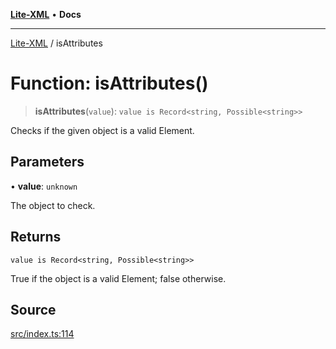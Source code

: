 [**Lite-XML**](../README.md) • **Docs**

***

[Lite-XML](../globals.md) / isAttributes

# Function: isAttributes()

> **isAttributes**(`value`): `value is Record<string, Possible<string>>`

Checks if the given object is a valid Element.

## Parameters

• **value**: `unknown`

The object to check.

## Returns

`value is Record<string, Possible<string>>`

True if the object is a valid Element; false otherwise.

## Source

[src/index.ts:114](https://github.com/softcraft-development/lite-xml/blob/7f70177857958c974aa744b453180d0f3220277b/src/index.ts#L114)
